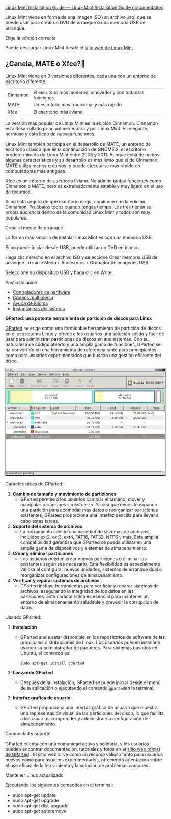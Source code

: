 [Linux Mint Installation Guide &mdash; Linux Mint Installation Guide documentation](https://linuxmint-installation-guide.readthedocs.io/en/latest/index.html)

Linux Mint viene en forma de una imagen ISO (un archivo .iso) que se puede usar para crear un DVD de arranque o una memoria USB de arranque.

Elige la edición correcta

Puede descargar Linux Mint desde el [sitio web de Linux Mint](https://linuxmint.com/download.php) .

## ¿Canela, MATE o Xfce?[](https://linuxmint-installation-guide.readthedocs.io/en/latest/choose.html#cinnamon-mate-or-xfce "Enlace permanente a este encabezado")

Linux Mint viene en 3 versiones diferentes, cada una con un entorno de escritorio diferente.

|          |                                                                |
| -------- | -------------------------------------------------------------- |
| Cinnamon | El escritorio más moderno, innovador y con todas las funciones |
| MATE     | Un escritorio más tradicional y más rápido                     |
| Xfce     | El escritorio más liviano                                      |

La versión más popular de Linux Mint es la edición Cinnamon. Cinnamon está desarrollado principalmente para y por Linux Mint. Es elegante, hermoso y está lleno de nuevas funciones.

Linux Mint también participa en el desarrollo de MATE, un entorno de escritorio clásico que es la continuación de GNOME 2, el escritorio predeterminado de Linux Mint entre 2006 y 2011. Aunque echa de menos algunas características y su desarrollo es más lento que el de Cinnamon, MATE utiliza menos recursos. y puede ejecutarse más rápido en computadoras más antiguas.

Xfce es un entorno de escritorio liviano. No admite tantas funciones como Cinnamon o MATE, pero es extremadamente estable y muy ligero en el uso de recursos.

Si no está seguro de qué escritorio elegir, comience con la edición Cinnamon. Pruébalos todos cuando tengas tiempo. Los tres tienen su propia audiencia dentro de la comunidad Linux Mint y todos son muy populares.

Crear el medio de arranque

La forma más sencilla de instalar Linux Mint es con una memoria USB.

Si no puede iniciar desde USB, puede utilizar un DVD en blanco.

Haga clic derecho en el archivo ISO y seleccione Crear memoria USB de arranque , o inicie Menú ‣ Accesorios ‣ Grabador de imágenes USB .

Seleccione su dispositivo USB y haga clic en Write .

Postinstalación

- [Controladores de hardware](https://linuxmint-installation-guide.readthedocs.io/en/latest/drivers.html)
- [Códecs multimedia](https://linuxmint-installation-guide.readthedocs.io/en/latest/codecs.html)
- [Ayuda de idioma](https://linuxmint-installation-guide.readthedocs.io/en/latest/locales.html)
- [Instantáneas del sistema](https://linuxmint-installation-guide.readthedocs.io/en/latest/timeshift.html)

**GParted: una potente herramienta de partición de discos para Linux**

[GParted](https://gparted.org/) se erige como una formidable herramienta de partición de discos en el ecosistema Linux y ofrece a los usuarios una solución sólida y fácil de usar para administrar particiones de discos en sus sistemas. Con su naturaleza de código abierto y una amplia gama de funciones, GParted se ha convertido en una herramienta de referencia tanto para principiantes como para usuarios experimentados que buscan una gestión eficiente del disco.

![gparted-main-window.png](assets/gparted-main-window.png)

Características de GParted:

1. **Cambio de tamaño y movimiento de particiones**
   - GParted permite a los usuarios cambiar el tamaño, mover y manipular particiones sin esfuerzo. Ya sea que necesite expandir una partición para acomodar más datos o reorganizar particiones existentes, GParted proporciona una interfaz sencilla para llevar a cabo estas tareas.
2. **Soporte del sistema de archivos**
   - La herramienta admite una variedad de sistemas de archivos, incluidos ext2, ext3, ext4, FAT16, FAT32, NTFS y más. Esta amplia compatibilidad garantiza que GParted se pueda utilizar en una amplia gama de dispositivos y sistemas de almacenamiento.
3. **Crear y eliminar particiones**
   - Los usuarios pueden crear nuevas particiones o eliminar las existentes según sea necesario. Esta flexibilidad es especialmente valiosa al configurar nuevas unidades, sistemas de arranque dual o reorganizar configuraciones de almacenamiento.
4. **Verificar y reparar sistemas de archivos**
   - GParted incluye herramientas para verificar y reparar sistemas de archivos, asegurando la integridad de los datos en las particiones. Esta característica es esencial para mantener un entorno de almacenamiento saludable y prevenir la corrupción de datos.

Usando GParted:

1. **Instalación**
   
   - GParted suele estar disponible en los repositorios de software de las principales distribuciones de Linux. Los usuarios pueden instalarlo usando su administrador de paquetes. Para sistemas basados ​​en Ubuntu, el comando es:
     
     ```
     sudo apt-get install gparted
     ```

2. **Lanzando GParted**
   
   - Después de la instalación, GParted se puede iniciar desde el menú de la aplicación o ejecutando el comando `gparted`en la terminal.

3. **Interfaz gráfica de usuario**
   
   - GParted proporciona una interfaz gráfica de usuario que muestra una representación visual de las particiones del disco, lo que facilita a los usuarios comprender y administrar su configuración de almacenamiento.

Comunidad y soporte

GParted cuenta con una comunidad activa y solidaria, y los usuarios pueden encontrar documentación, tutoriales y foros en el [sitio web oficial de GParted](https://gparted.org/) . El sitio web sirve como un recurso valioso tanto para usuarios nuevos como para usuarios experimentados, ofreciendo orientación sobre el uso eficaz de la herramienta y la solución de problemas comunes.

Mantener Linux actualizado

Ejecutando los siguientes comandos en el terminal:

- sudo apt-get update
- sudo apt-get upgrade
- sudo apt-get dist-upgrade
- sudo apt-get autoremove